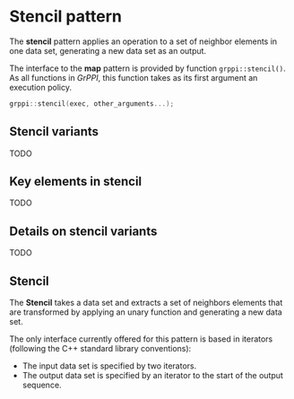 # Stencil pattern

The **stencil** pattern applies an operation to a set of neighbor elements in one data set, generating a new data set as an output.

The interface to the **map** pattern is provided by function `grppi::stencil()`. As all functions in *GrPPI*, this function takes as its first argument an execution policy.

~~~c++
grppi::stencil(exec, other_arguments...);
~~~

## Stencil variants

TODO

## Key elements in stencil

TODO

## Details on stencil variants

TODO

## Stencil

The **Stencil** takes a data set and extracts a set of neighbors elements that are transformed by applying an unary function and generating a new data set.

The only interface currently offered for this pattern is based in iterators (following the C++ standard library conventions):

  * The input data set is specified by two iterators.
  * The output data set is specified by an iterator to the start of the output sequence.

